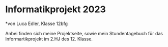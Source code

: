 # Informatikprojekt 2023
*von Luca Edler, Klasse 12bfg 

Anbei finden sich meine Projektseite, sowie mein Stundentagebuch für das Informartikprojekt im 2.HJ des 12. Klasse. 
